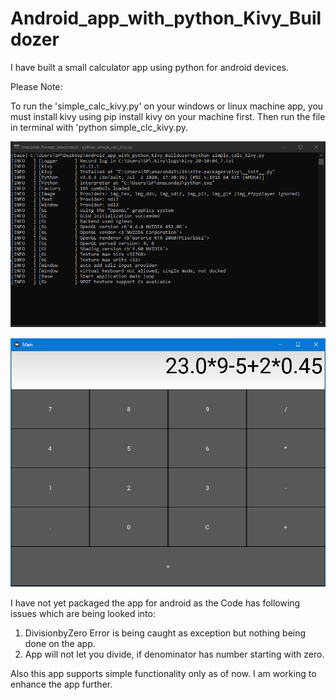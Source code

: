 # Android_app_with_python_Kivy_Buildozer
I have built a small calculator app using python for android devices. 

Please Note:

To run the 'simple_calc_kivy.py' on your windows or linux machine app, you must install kivy using pip install kivy on your machine first. Then run the file in terminal with 'python simple_clc_kivy.py.

![simple calc running](simplecalc_run.PNG)

![interface on windows pc](simplecalc_ui1.PNG)

I have not yet packaged the app for android as the Code has following issues which are being looked into:

1. DivisionbyZero Error is being caught as exception but nothing being done on the app. 
2. App will not let you divide, if denominator has number starting with zero.

Also this app supports simple functionality only as of now. I am working to enhance the app further.
